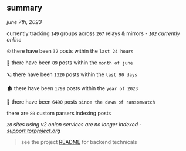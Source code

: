 
## summary
_june 7th, 2023_

currently tracking `149` groups across `267` relays & mirrors - _`102` currently online_

⏲ there have been `32` posts within the `last 24 hours`

🦈 there have been `89` posts within the `month of june`

🪐 there have been `1320` posts within the `last 90 days`

🏚 there have been `1799` posts within the `year of 2023`

🦕 there have been `6490` posts `since the dawn of ransomwatch`

there are `80` custom parsers indexing posts

_`20` sites using v2 onion services are no longer indexed - [support.torproject.org](https://support.torproject.org/onionservices/v2-deprecation/)_

> see the project [README](https://github.com/joshhighet/ransomwatch#ransomwatch--) for backend technicals
